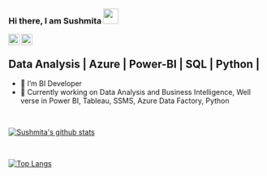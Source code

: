 ### Hi there, I am Sushmita <img src="https://raw.githubusercontent.com/iampavangandhi/iampavangandhi/master/gifs/Hi.gif" width="30px"></h2>

<a href="https://www.linkedin.com/in/sushmitasawant/">
  <img align="left" alt="Sushmita's Linkdein" width="22px" src="https://cdn.jsdelivr.net/npm/simple-icons@v3/icons/linkedin.svg" />
</a>
<a href="https://github.com/Sush-369">
  <img align="left" alt="Sushmita's Github" width="22px" src="https://cdn.jsdelivr.net/npm/simple-icons@v3/icons/github.svg" />
</a>
<br />

## Data Analysis | Azure | Power-BI | SQL | Python |

- 🌱 I’m BI Developer
- 🔭 Currently working on Data Analysis and Business Intelligence, Well verse in Power BI, Tableau, SSMS, Azure Data Factory, Python
<br />
<!--
### Technologies Worked on :

 <a href="https://www.docker.com/" target="_blank" >
    <img src="https://raw.githubusercontent.com/viveknaskar/viveknaskar/master/assets/docker.gif"  height="40" /> 
  </a>
  
  <a href="https://kubernetes.io/" target="_blank" >
    <img src="https://raw.githubusercontent.com/viveknaskar/viveknaskar/master/assets/k8s.gif"  height="40" />
  </a>
  
  <a href="https://www.w3.org/wiki/The_web_standards_model_-_HTML_CSS_and_JavaScript" target="_blank" >
    <img src="https://raw.githubusercontent.com/viveknaskar/viveknaskar/master/assets/html-css-js.png" height="40" />
  </a>
    <a href="https://aws.amazon.com/" target="_blank" >
    <img src="https://raw.githubusercontent.com/viveknaskar/viveknaskar/master/assets/aws.gif"  height="40" />
  </a>
  
  <a href="https://console.cloud.google.com/" target="_blank" >
      <img src="https://raw.githubusercontent.com/viveknaskar/viveknaskar/master/assets/gcp.gif"  height="40" />
    </a>
  
  <a href="https://www.mongodb.com/" target="_blank" >
     <img src="https://raw.githubusercontent.com/viveknaskar/viveknaskar/master/assets/mongo.gif" height="40" />
   </a>
   
  <a href="https://www.postgresql.org/" target="_blank" >
    <img src="https://raw.githubusercontent.com/viveknaskar/viveknaskar/master/assets/postgresql.gif" height="40" />
<br/><br/>
</a>
-->

[![Sushmita's github stats](https://github-readme-stats.vercel.app/api?username=Sush-369&count_private=true&show_icons=true&theme=merko&hide_rank=false)](https://github.com/Sush-369/github-readme-stats)

<br />

[![Top Langs ](https://github-readme-stats.vercel.app/api/top-langs/?username=Sush-369)](https://github.com/Sush-369/github-readme-stats)
